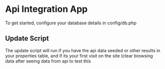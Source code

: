 <h1>Api Integration App</h1>
<p>To get started, configure your database details in config/db.php</p>
<h2>Update Script</h2>
<p>The update script will run if you have the api data seeded or other results in your properties table, and if its your first visit on the site (clear browsing data after seeing data from api to test this</p>
